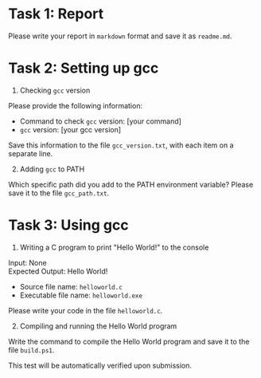 # Task 1: Report

Please write your report in `markdown` format and save it as `readme.md`.

# Task 2: Setting up gcc

1. Checking `gcc` version

Please provide the following information:
- Command to check `gcc` version: [your command]
- `gcc` version: [your gcc version]

Save this information to the file `gcc_version.txt`, with each item on a separate line.

2. Adding `gcc` to PATH

Which specific path did you add to the PATH environment variable? Please save it to the file `gcc_path.txt`.

# Task 3: Using gcc

1. Writing a C program to print "Hello World!" to the console

Input: None  
Expected Output: Hello World!

- Source file name: `helloworld.c`
- Executable file name: `helloworld.exe`

Please write your code in the file `helloworld.c`.

2. Compiling and running the Hello World program

Write the command to compile the Hello World program and save it to the file `build.ps1`.

This test will be automatically verified upon submission.